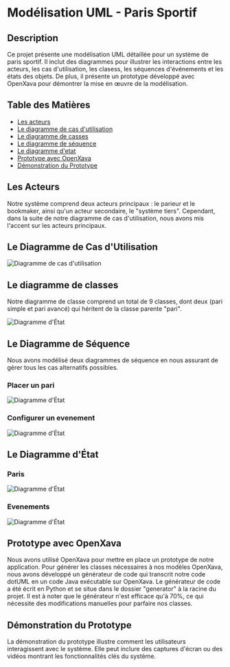 # Modélisation UML - Paris Sportif

## Description
Ce projet présente une modélisation UML détaillée pour un système de paris sportif. Il inclut des diagrammes pour illustrer les interactions entre les acteurs, les cas d'utilisation, les clasess, les séquences d'événements et les états des objets. De plus, il présente un prototype développé avec OpenXava pour démontrer la mise en œuvre de la modélisation.

## Table des Matières
- [Les acteurs](#les-acteurs)
- [Le diagramme de cas d'utilisation](#le-diagramme-de-cas-dutilisation)
- [Le diagramme de casses](#le-diagramme-de-classes)
- [Le diagramme de séquence](#le-diagramme-de-séquence)
- [Le diagramme d'etat](#le-diagramme-détat)
- [Prototype avec OpenXava](#prototype-avec-openxava)
- [Démonstration du Prototype](#démonstration-du-prototype)

## Les Acteurs
Notre système comprend deux acteurs principaux : le parieur et le bookmaker, ainsi qu'un acteur secondaire, le "système tiers". Cependant, dans la suite de notre diagramme de cas d'utilisation, nous avons mis l'accent sur les acteurs principaux.

## Le Diagramme de Cas d'Utilisation

![Diagramme de cas d'utilisation](diagrams/usecase.png)

## Le diagramme de classes
Notre diagramme de classe comprend un total de 9 classes, dont deux (pari simple et pari avancé) qui héritent de la classe parente "pari".

![Diagramme d'État](diagrams/class.png)

## Le Diagramme de Séquence
Nous avons modélisé deux diagrammes de séquence en nous assurant de gérer tous les cas alternatifs possibles.

### Placer un pari
![Diagramme d'État](diagrams/state_pari.png)

### Configurer un evenement
![Diagramme d'État](diagrams/state_event.png)


## Le Diagramme d'État

### Paris
![Diagramme d'État](diagrams/state_pari.png)

### Evenements
![Diagramme d'État](diagrams/state_event.png)

## Prototype avec OpenXava
Nous avons utilisé OpenXava pour mettre en place un prototype de notre application. Pour générer les classes nécessaires à nos modèles OpenXava, nous avons développé un générateur de code qui transcrit notre code dotUML en un code Java exécutable sur OpenXava. Le générateur de code a été écrit en Python et se situe dans le dossier "generator" à la racine du projet. Il est à noter que le générateur n'est efficace qu'à 70%, ce qui nécessite des modifications manuelles pour parfaire nos classes.

## Démonstration du Prototype
La démonstration du prototype illustre comment les utilisateurs interagissent avec le système. Elle peut inclure des captures d'écran ou des vidéos montrant les fonctionnalités clés du système.
